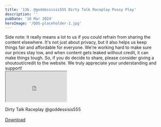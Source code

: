 ```yaml
---
title: '136. @goddessisis555 Dirty Talk Raceplay Pussy Play'
description: ''
pubDate: '10 Mar 2024'
heroImage: '/QOS-placeholder-1.jpg'
---
```

<div class="video_paragraph_header"> Side note: It really means a lot to us if you could refrain from sharing the content elsewhere. It's not just about privacy, but it also helps us keep things fair and affordable for everyone. We're working hard to make sure our prices stay low, and when content gets leaked without credit, it can make things tough. So, if you do decide to share, please consider giving a shoutout/credit to the website. We truly appreciate your understanding and support!</div>

<iframe src="https://drive.google.com/file/d/1wi8wTVDC6JIWGmqShoUH3Xgp8G9cWz3u/preview" width="200" height="100" allow="autoplay" allowfullscreen="allowfullscreen"></iframe>

Dirty Talk Raceplay @goddessisis555
<br>
<br>
<a class="read_more" href="https://drive.google.com/file/d/1wi8wTVDC6JIWGmqShoUH3Xgp8G9cWz3u/view?usp=sharing">Download</a>